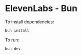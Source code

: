 # ElevenLabs - Bun

To install dependencies:

```bash
bun install
```

To run:

```bash
bun dev
```

